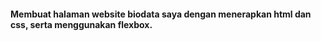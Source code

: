 #### Membuat halaman website biodata saya dengan menerapkan html dan css, serta menggunakan flexbox.
